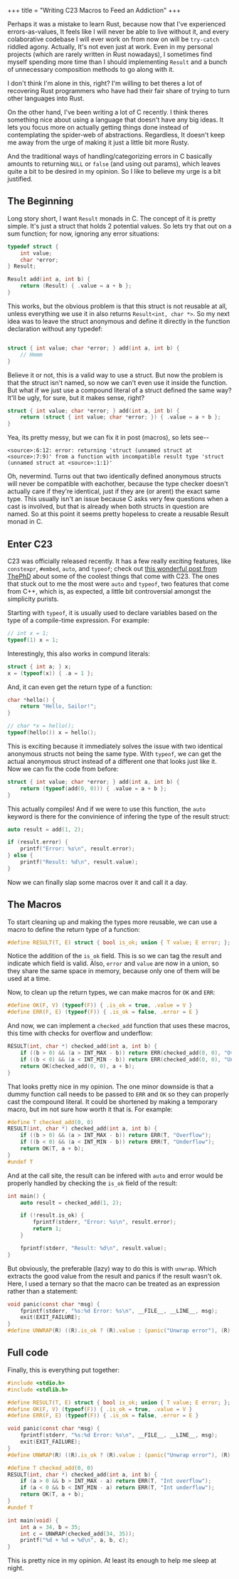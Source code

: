 
+++
title = "Writing C23 Macros to Feed an Addiction"
+++

<!-- more -->

Perhaps it was a mistake to learn Rust, because now that I've experienced errors-as-values, It feels like I will never be able to live without it, and every colaborative codebase I will ever work on from now on will be `try-catch` riddled agony. Actually, It's not even just at work. Even in my personal projects (which are rarely written in Rust nowadays), I sometimes find myself spending more time than I should implementing `Result` and a bunch of unnecessary composition methods to go along with it.

I don't think I'm alone in this, right? I'm willing to bet theres a lot of recovering Rust programmers who have had their fair share of trying to turn other languages into Rust.

On the other hand, I've been writing a lot of C recently. I think theres something nice about using a language that doesn't have any big ideas. It lets you focus more on actually getting things done instead of contemplating the spider-web of abstractions. Regardless, It doesn't keep me away from the urge of making it just a little bit more Rusty.

And the traditional ways of handling/categorizing errors in C basically amounts to returning `NULL` or `false` (and using out params), which leaves quite a bit to be desired in my opinion. So I like to believe my urge is a bit justified.

## The Beginning

Long story short, I want `Result` monads in C. The concept of it is pretty simple. It's just a struct that holds 2 potential values. So lets try that out on a sum function; for now, ignoring any error situations:

```c
typedef struct {
    int value;
    char *error;
} Result;

Result add(int a, int b) {
    return (Result) { .value = a + b };
}
```

This works, but the obvious problem is that this struct is not reusable at all, unless everything we use it in also returns `Result<int, char *>`. So my next idea was to leave the struct anonymous and define it directly in the function declaration without any typedef:

```c

struct { int value; char *error; } add(int a, int b) {
    // Hmmm
}
```

Believe it or not, this is a valid way to use a struct. But now the problem is that the struct isn't named, so now we can't even use it inside the function. But what if we just use a compound literal of a struct defined the same way? It'll be ugly, for sure, but it makes sense, right?

```c
struct { int value; char *error; } add(int a, int b) {
    return (struct { int value; char *error; }) { .value = a + b };
}
```

Yea, its pretty messy, but we can fix it in post (macros), so lets see--

```
<source>:6:12: error: returning 'struct (unnamed struct at <source>:7:9)' from a function with incompatible result type 'struct (unnamed struct at <source>:1:1)'
```

Oh, nevermind. Turns out that two identically defined anonymous structs will never be compatible with eachother, because the type checker doesn't actually care if they're identical, just if they are (or arent) the exact same type. This usually isn't an issue because C asks very few questions when a cast is involved, but that is already when both structs in question are named. So at this point it seems pretty hopeless to create a reusable Result monad in C.

## Enter C23

C23 was officially released recently. It has a few really exciting features, like `constexpr`, `#embed`, `auto`, and `typeof`; check out [this wonderful post from ThePhD](https://thephd.dev/c23-is-coming-here-is-what-is-on-the-menu) about some of the coolest things that come with C23. The ones that stuck out to me the most were `auto` and `typeof`, two features that come from C++, which is, as expected, a little bit controversial amongst the simplicity purists.

Starting with `typeof`, it is usually used to declare variables based on the type of a compile-time expression. For example:
  
```c
// int x = 1;
typeof(1) x = 1;
```

Interestingly, this also works in compund literals:

```c
struct { int a; } x;
x = (typeof(x)) { .a = 1 };
```

And, it can even get the return type of a function:

```c
char *hello() {
    return "Hello, Sailor!";
}

// char *x = hello();
typeof(hello()) x = hello();
```

This is exciting because it immediately solves the issue with two identical anonymous structs not being the same type. With `typeof`, we can get the actual anonymous struct instead of a different one that looks just like it. Now we can fix the code from before:

```c
struct { int value; char *error; } add(int a, int b) {
    return (typeof(add(0, 0))) { .value = a + b };
}
```

This actually compiles! And if we were to use this function, the `auto` keyword is there for the convinience of infering the type of the result struct:

```c
auto result = add(1, 2);

if (result.error) {
    printf("Error: %s\n", result.error);
} else {
    printf("Result: %d\n", result.value);
}
```

Now we can finally slap some macros over it and call it a day.

## The Macros

To start cleaning up and making the types more reusable, we can use a macro to define the return type of a function:

```c
#define RESULT(T, E) struct { bool is_ok; union { T value; E error; }; }
```

Notice the addition of the `is_ok` field. This is so we can tag the result and indicate which field is valid.
Also, `error` and `value` are now in a union, so they share the same space in memory, because only one of them will be used at a time.

Now, to clean up the return types, we can make macros for `OK` and `ERR`:

```c
#define OK(F, V) (typeof(F)) { .is_ok = true, .value = V }
#define ERR(F, E) (typeof(F)) { .is_ok = false, .error = E }
```

And now, we can implement a `checked_add` function that uses these macros, this time with checks for overflow and underflow:

```c
RESULT(int, char *) checked_add(int a, int b) {
    if ((b > 0) && (a > INT_MAX - b)) return ERR(checked_add(0, 0), "Overflow");
    if ((b < 0) && (a < INT_MIN - b)) return ERR(checked_add(0, 0), "Underflow");
    return OK(checked_add(0, 0), a + b);
}
```

That looks pretty nice in my opinion. The one minor downside is that a dummy function call needs to be passed to `ERR` and `OK` so they can properly cast the compound literal. It could be shortened by making a temporary macro, but im not sure how worth it that is. For example:

```c
#define T checked_add(0, 0)
RESULT(int, char *) checked_add(int a, int b) {
    if ((b > 0) && (a > INT_MAX - b)) return ERR(T, "Overflow");
    if ((b < 0) && (a < INT_MIN - b)) return ERR(T, "Underflow");
    return OK(T, a + b);
}
#undef T
```

And at the call site, the result can be infered with `auto` and error would be properly handled by checking the `is_ok` field of the result:

```c
int main() {
    auto result = checked_add(1, 2);

    if (!result.is_ok) {
        fprintf(stderr, "Error: %s\n", result.error);
        return 1;
    }

    fprintf(stderr, "Result: %d\n", result.value);
}
```

But obviously, the preferable (lazy) way to do this is with `unwrap`. Which extracts the good value from the result and panics if the result wasn't ok. Here, I used a ternary so that the macro can be treated as an expression rather than a statement:

```c
void panic(const char *msg) {
    fprintf(stderr, "%s:%d Error: %s\n", __FILE__, __LINE__, msg);
    exit(EXIT_FAILURE);
}
#define UNWRAP(R) ((R).is_ok ? (R).value : (panic("Unwrap error"), (R).error))
```

## Full code

Finally, this is everything put together:

```c
#include <stdio.h>
#include <stdlib.h>

#define RESULT(T, E) struct { bool is_ok; union { T value; E error; }; }
#define OK(F, V) (typeof(F)) { .is_ok = true, .value = V }
#define ERR(F, E) (typeof(F)) { .is_ok = false, .error = E }

void panic(const char *msg) {
    fprintf(stderr, "%s:%d Error: %s\n", __FILE__, __LINE__, msg);
    exit(EXIT_FAILURE);
}
#define UNWRAP(R) ((R).is_ok ? (R).value : (panic("Unwrap error"), (R).error))

#define T checked_add(0, 0)
RESULT(int, char *) checked_add(int a, int b) {
    if (a > 0 && b > INT_MAX - a) return ERR(T, "Int overflow");
    if (a < 0 && b < INT_MIN - a) return ERR(T, "Int underflow");
    return OK(T, a + b);
}
#undef T

int main(void) {
    int a = 34, b = 35;
    int c = UNWRAP(checked_add(34, 35));
    printf("%d + %d = %d\n", a, b, c);
}
```

This is pretty nice in my opinion. At least its enough to help me sleep at night.

